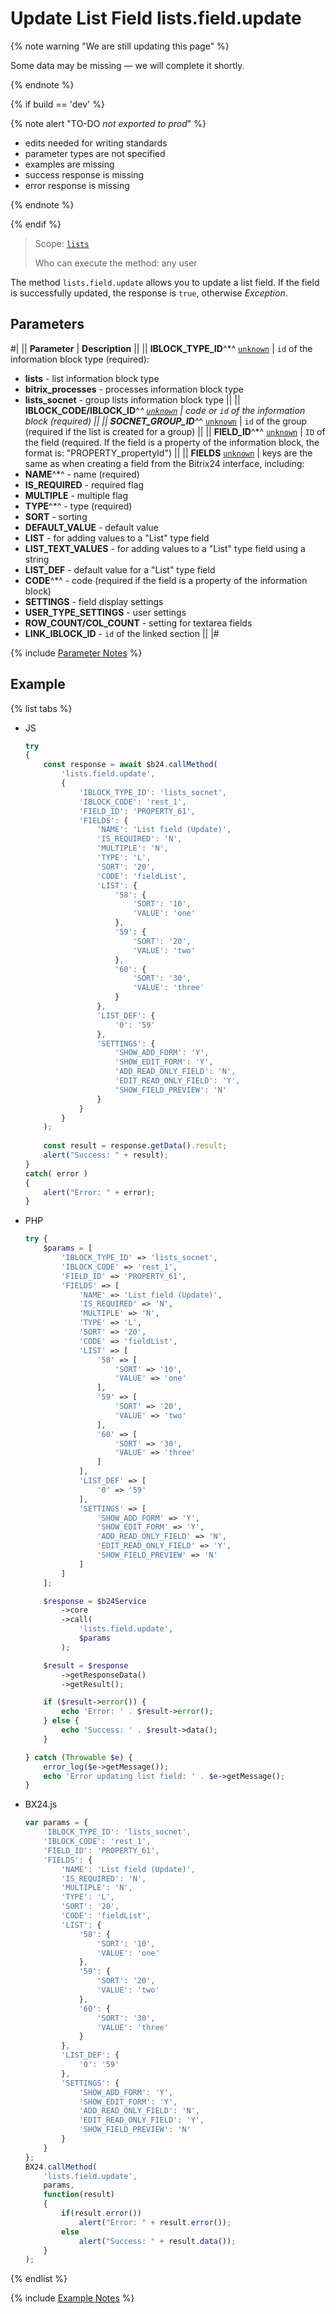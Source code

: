 # Update List Field lists.field.update

{% note warning "We are still updating this page" %}

Some data may be missing — we will complete it shortly.

{% endnote %}

{% if build == 'dev' %}

{% note alert "TO-DO _not exported to prod_" %}

- edits needed for writing standards
- parameter types are not specified
- examples are missing
- success response is missing
- error response is missing

{% endnote %}

{% endif %}

> Scope: [`lists`](../../scopes/permissions.md)
>
> Who can execute the method: any user

The method `lists.field.update` allows you to update a list field. If the field is successfully updated, the response is `true`, otherwise *Exception*.

## Parameters

#|
|| **Parameter** | **Description** ||
|| **IBLOCK_TYPE_ID**^*^
[`unknown`](../../data-types.md) | `id` of the information block type (required):
- **lists** - list information block type
- **bitrix_processes** - processes information block type
- **lists_socnet** - group lists information block type ||
|| **IBLOCK_CODE/IBLOCK_ID**^*^
[`unknown`](../../data-types.md) | code or `id` of the information block (required) ||
|| **SOCNET_GROUP_ID**^*^
[`unknown`](../../data-types.md) | `id` of the group (required if the list is created for a group) ||
|| **FIELD_ID**^*^
[`unknown`](../../data-types.md) | `ID` of the field (required. If the field is a property of the information block, the format is: "PROPERTY_propertyId") ||
|| **FIELDS**
[`unknown`](../../data-types.md) | keys are the same as when creating a field from the Bitrix24 interface, including:
- **NAME**^*^ - name (required)
- **IS_REQUIRED** - required flag
- **MULTIPLE** - multiple flag
- **TYPE**^*^ - type (required)
- **SORT** - sorting
- **DEFAULT_VALUE** - default value
- **LIST** - for adding values to a "List" type field
- **LIST_TEXT_VALUES** - for adding values to a "List" type field using a string
- **LIST_DEF** - default value for a "List" type field
- **CODE**^*^ - code (required if the field is a property of the information block)
- **SETTINGS** - field display settings
- **USER_TYPE_SETTINGS** - user settings
- **ROW_COUNT/COL_COUNT** - setting for textarea fields
- **LINK_IBLOCK_ID** - `id` of the linked section ||
|#

{% include [Parameter Notes](../../../_includes/required.md) %}

## Example

{% list tabs %}

- JS


    ```js
    try
    {
    	const response = await $b24.callMethod(
    		'lists.field.update',
    		{
    			'IBLOCK_TYPE_ID': 'lists_socnet',
    			'IBLOCK_CODE': 'rest_1',
    			'FIELD_ID': 'PROPERTY_61',
    			'FIELDS': {
    				'NAME': 'List field (Update)',
    				'IS_REQUIRED': 'N',
    				'MULTIPLE': 'N',
    				'TYPE': 'L',
    				'SORT': '20',
    				'CODE': 'fieldList',
    				'LIST': {
    					'58': {
    						'SORT': '10',
    						'VALUE': 'one'
    					},
    					'59': {
    						'SORT': '20',
    						'VALUE': 'two'
    					},
    					'60': {
    						'SORT': '30',
    						'VALUE': 'three'
    					}
    				},
    				'LIST_DEF': {
    					'0': '59'
    				},
    				'SETTINGS': {
    					'SHOW_ADD_FORM': 'Y',
    					'SHOW_EDIT_FORM': 'Y',
    					'ADD_READ_ONLY_FIELD': 'N',
    					'EDIT_READ_ONLY_FIELD': 'Y',
    					'SHOW_FIELD_PREVIEW': 'N'
    				}
    			}
    		}
    	);
    	
    	const result = response.getData().result;
    	alert("Success: " + result);
    }
    catch( error )
    {
    	alert("Error: " + error);
    }
    ```

- PHP


    ```php
    try {
        $params = [
            'IBLOCK_TYPE_ID' => 'lists_socnet',
            'IBLOCK_CODE' => 'rest_1',
            'FIELD_ID' => 'PROPERTY_61',
            'FIELDS' => [
                'NAME' => 'List field (Update)',
                'IS_REQUIRED' => 'N',
                'MULTIPLE' => 'N',
                'TYPE' => 'L',
                'SORT' => '20',
                'CODE' => 'fieldList',
                'LIST' => [
                    '58' => [
                        'SORT' => '10',
                        'VALUE' => 'one'
                    ],
                    '59' => [
                        'SORT' => '20',
                        'VALUE' => 'two'
                    ],
                    '60' => [
                        'SORT' => '30',
                        'VALUE' => 'three'
                    ]
                ],
                'LIST_DEF' => [
                    '0' => '59'
                ],
                'SETTINGS' => [
                    'SHOW_ADD_FORM' => 'Y',
                    'SHOW_EDIT_FORM' => 'Y',
                    'ADD_READ_ONLY_FIELD' => 'N',
                    'EDIT_READ_ONLY_FIELD' => 'Y',
                    'SHOW_FIELD_PREVIEW' => 'N'
                ]
            ]
        ];
    
        $response = $b24Service
            ->core
            ->call(
                'lists.field.update',
                $params
            );
    
        $result = $response
            ->getResponseData()
            ->getResult();
    
        if ($result->error()) {
            echo 'Error: ' . $result->error();
        } else {
            echo 'Success: ' . $result->data();
        }
    
    } catch (Throwable $e) {
        error_log($e->getMessage());
        echo 'Error updating list field: ' . $e->getMessage();
    }
    ```

- BX24.js

    ```js
    var params = {
        'IBLOCK_TYPE_ID': 'lists_socnet',
        'IBLOCK_CODE': 'rest_1',
        'FIELD_ID': 'PROPERTY_61',
        'FIELDS': {
            'NAME': 'List field (Update)',
            'IS_REQUIRED': 'N',
            'MULTIPLE': 'N',
            'TYPE': 'L',
            'SORT': '20',
            'CODE': 'fieldList',
            'LIST': {
                '58': {
                    'SORT': '10',
                    'VALUE': 'one'
                },
                '59': {
                    'SORT': '20',
                    'VALUE': 'two'
                },
                '60': {
                    'SORT': '30',
                    'VALUE': 'three'
                }
            },
            'LIST_DEF': {
                '0': '59'
            },
            'SETTINGS': {
                'SHOW_ADD_FORM': 'Y',
                'SHOW_EDIT_FORM': 'Y',
                'ADD_READ_ONLY_FIELD': 'N',
                'EDIT_READ_ONLY_FIELD': 'Y',
                'SHOW_FIELD_PREVIEW': 'N'
            }
        }
    };
    BX24.callMethod(
        'lists.field.update',
        params,
        function(result)
        {
            if(result.error())
                alert("Error: " + result.error());
            else
                alert("Success: " + result.data());
        }
    );
    ```

{% endlist %}

{% include [Example Notes](../../../_includes/examples.md) %}